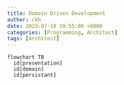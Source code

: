 ```yaml
---
title: Domain Driven Development
auther: ckh
date: 2023-07-10 19:55:00 +0800
categories: [Programming, Architect]
tags: [Architect]    
---
```


```mermaid
flowchart TB
  id[presentation]
  id[domain]
  id[persistant]
```

